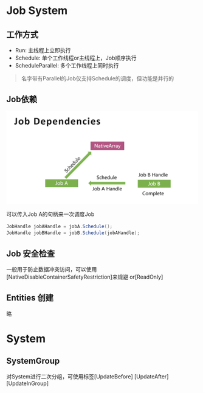 # Job System

## 工作方式

- Run: 主线程上立即执行
- Schedule: 单个工作线程or主线程上，Job顺序执行
- ScheduleParallel: 多个工作线程上同时执行

> 名字带有Parallel的Job仅支持Schedule的调度，但功能是并行的

## Job依赖

![Job依赖](./imgs/基础操作_v2.1/Job依赖.png)

可以传入Job A的句柄来一次调度Job

```C#
JobHandle jobAHandle = jobA.Schedule();
JobHandle jobBHandle = jobB.Schedule(jobAHandle);
```

## Job 安全检查

一般用于防止数据冲突访问，可以使用[NativeDisableContainerSafetyRestriction]来规避 or[ReadOnly]

## Entities 创建

略

# System

## SystemGroup

对System进行二次分组，可使用标签[UpdateBefore] [UpdateAfter] [UpdateInGroup]